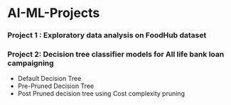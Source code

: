 # AI-ML-Projects
### Project 1 : Exploratory data analysis on FoodHub dataset
### Project 2: Decision tree classifier models for All life bank loan campaigning 
* Default Decision Tree
* Pre-Pruned Decision Tree
* Post Pruned decision tree using Cost complexity pruning
